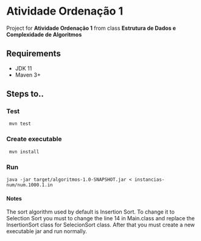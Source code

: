 # Atividade Ordenação 1

Project for **Atividade Ordenação 1** from class **Estrutura de Dados e Complexidade de Algoritmos**

## Requirements
  - JDK 11
  - Maven 3+

## Steps to..

### Test
     mvn test
    
### Create executable
     mvn install
    
### Run
    java -jar target/algoritmos-1.0-SNAPSHOT.jar < instancias-num/num.1000.1.in      

#### Notes
The sort algorithm used by default is Insertion Sort. To change it to Selection Sort you must 
to change the line 14 in Main.class and replace the InsertionSort class for SelecionSort class. 
After that you must create a new executable jar and run normally.
